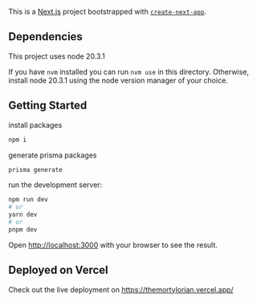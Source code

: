 This is a [Next.js](https://nextjs.org/) project bootstrapped with [`create-next-app`](https://github.com/vercel/next.js/tree/canary/packages/create-next-app).

## Dependencies

This project uses node 20.3.1

If you have `nvm` installed you can run `nvm use` in this directory. 
Otherwise, install node 20.3.1 using the node version manager of your choice.

## Getting Started

install packages
```bash
npm i
```

generate prisma packages
```bash
prisma generate
```

run the development server:

```bash
npm run dev
# or
yarn dev
# or
pnpm dev
```

Open [http://localhost:3000](http://localhost:3000) with your browser to see the result.


## Deployed on Vercel

Check out the live deployment on
https://themortylorian.vercel.app/